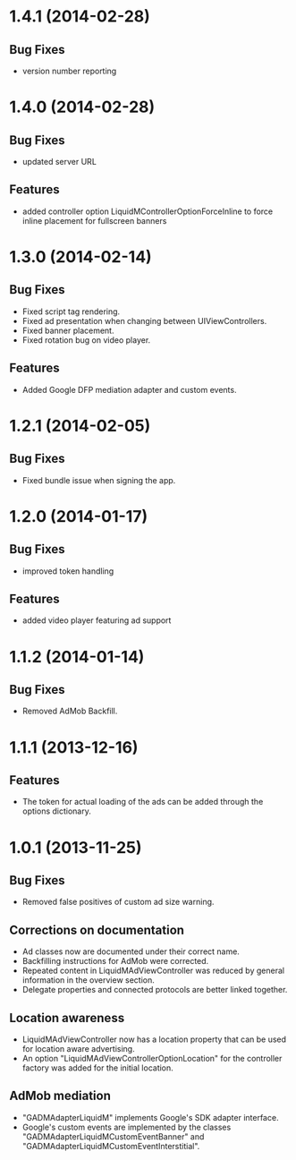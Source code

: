 1.4.1 (2014-02-28)
==================

Bug Fixes
---------

- version number reporting

1.4.0 (2014-02-28)
==================

Bug Fixes
---------

- updated server URL

Features
--------

- added controller option LiquidMControllerOptionForceInline to force inline placement for fullscreen banners

1.3.0 (2014-02-14)
==================

Bug Fixes
---------

- Fixed script tag rendering.
- Fixed ad presentation when changing between UIViewControllers.
- Fixed banner placement.
- Fixed rotation bug on video player.


Features
--------

- Added Google DFP mediation adapter and custom events.

1.2.1 (2014-02-05)
==================

Bug Fixes
---------

- Fixed bundle issue when signing the app.

1.2.0 (2014-01-17)
==================

Bug Fixes
---------

- improved token handling

Features
--------

- added video player featuring ad support

1.1.2 (2014-01-14)
==================

Bug Fixes
---------

- Removed AdMob Backfill.


1.1.1 (2013-12-16)
==================

Features
--------

- The token for actual loading of the ads can be added through the options dictionary.

1.0.1 (2013-11-25)
==================

Bug Fixes
---------

- Removed false positives of custom ad size warning.

Corrections on documentation
----------------------------

- Ad classes now are documented under their correct name.
- Backfilling instructions for AdMob were corrected.
- Repeated content in LiquidMAdViewController was reduced by general information in the overview section.
- Delegate properties and connected protocols are better linked together.

Location awareness
------------------

- LiquidMAdViewController now has a location property that can be used for location aware advertising.
- An option "LiquidMAdViewControllerOptionLocation" for the controller factory was added for the initial location.

AdMob mediation
---------------

- "GADMAdapterLiquidM" implements Google's SDK adapter interface.
- Google's custom events are implemented by the classes "GADMAdapterLiquidMCustomEventBanner" and "GADMAdapterLiquidMCustomEventInterstitial".

